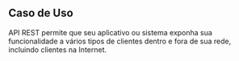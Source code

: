 ## **Caso de Uso**

 API REST permite que seu aplicativo ou sistema exponha sua funcionalidade a vários tipos de clientes dentro e fora de sua rede, incluindo clientes na Internet.